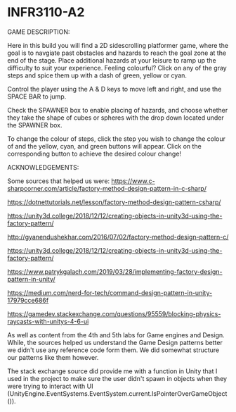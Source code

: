 # INFR3110-A2

GAME DESCRIPTION:

Here in this build you will find a 2D sidescrolling platformer game, where the goal is to navgiate past obstacles and hazards to reach the goal zone at the end of the stage. Place additional hazards at your leisure to ramp up the difficulty to suit your experience. Feeling colourful? Click on any of the gray steps and spice them up with a dash of green, yellow or cyan.

Control the player using the A & D keys to move left and right, and use the SPACE BAR to jump. 

Check the SPAWNER box to enable placing of hazards, and choose whether they take the shape of cubes or spheres with the drop down located under the SPAWNER box. 

To change the colour of steps, click the step you wish to change the colour of and the yellow, cyan, and green buttons will appear. Click on the corresponding button to achieve the desired colour change!


ACKNOWLEDGEMENTS:

Some sources that helped us were: 
https://www.c-sharpcorner.com/article/factory-method-design-pattern-in-c-sharp/

https://dotnettutorials.net/lesson/factory-method-design-pattern-csharp/

https://unity3d.college/2018/12/12/creating-objects-in-unity3d-using-the-factory-pattern/ 

http://gyanendushekhar.com/2016/07/02/factory-method-design-pattern-c/

https://unity3d.college/2018/12/12/creating-objects-in-unity3d-using-the-factory-pattern/ 

https://www.patrykgalach.com/2019/03/28/implementing-factory-design-pattern-in-unity/

https://medium.com/nerd-for-tech/command-design-pattern-in-unity-17979cce686f

https://gamedev.stackexchange.com/questions/95559/blocking-physics-raycasts-with-unitys-4-6-ui

As well as content from the 4th and 5th labs for Game engines and Design.
While, the sources helped us understand the Game Design patterns better we didn't use any reference code form them. We did somewhat structure our patterns like them however. 

The stack exchange source did provide me with a function in Unity that I used in the project to make sure the user didn't spawn in objects when they were trying to interact with UI (UnityEngine.EventSystems.EventSystem.current.IsPointerOverGameObject()).  
